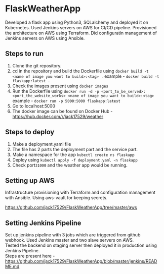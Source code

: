 # FlaskWeatherApp

Developed a flask app using Python3, SQLalchemy and deployed it on Kubernetes.
Used Jenkins servers on AWS for CI/CD pipeline.
Provisioned the architecture on AWS using Terraform.
Did configuratin management of Jenkins servers on AWS using Ansible.

## Steps to run

1. Clone the git repository.
2. cd in the repository and build the Dockerfile using `docker build -t <name of image you want to build>:<tag> .`
example - `docker build -t flaskapp:latest .`
3. Check the images present using `docker images`
4. Run the Dockerfile using `docker run -d -p <port_to_be_served>:<port_the_website_works> <name of image you want to build>:<tag>`
example - `docker run -p 5000:5000 flaskapp:latest`
5. Go to localhost:5000
6. The docker image can be found on Docker Hub - https://hub.docker.com/r/jack17529/weather

## Steps to deploy

1. Make a deployment.yaml file
2. The file has 2 parts the deployment part and the service part.
3. Make a namespace for the app `kubectl create ns flaskapp`
4. Deploy using `kubectl apply -f deployment.yaml -n flaskapp`
5. Check port`31000` and the weather app would be running.

## Setting up AWS

Infrastructure provisioning with Terraform and configuration management with Ansible.
Using aws-vault for keeping secrets.

https://github.com/jack17529/FlaskWeatherApp/tree/master/aws

## Setting Jenkins Pipeline

Set up jenkins pipeline with 3 jobs which are triggered from github webhook. Used Jenkins master and two slave servers on AWS.  
Tested the backend on staging server then deployed it in production using Jenkins Pipeline.  
Steps are present here - https://github.com/jack17529/FlaskWeatherApp/blob/master/jenkins/README.md
